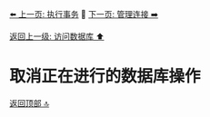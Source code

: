 [⬅️ 上一页: 执行事务](执行事务.md) 🚦 [下一页: 管理连接 ➡️](管理连接.md)

[返回上一级: 访问数据库 ⬆️](../访问数据库.md)

# 取消正在进行的数据库操作

[返回顶部 🔝](#取消正在进行的数据库操作)